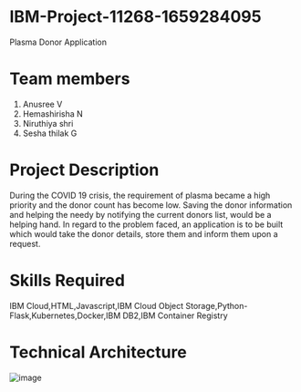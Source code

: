 # IBM-Project-11268-1659284095
Plasma Donor Application

# Team members
1. Anusree V<br />
2. Hemashirisha N<br />
3. Niruthiya shri<br />
4. Sesha thilak G<br />

# Project Description
During the COVID 19 crisis, the requirement of plasma became a high priority and the donor count has become low. Saving the donor information and helping the needy by notifying the current donors list, would be a helping hand. In regard to the problem faced, an application is to be built which would take the donor details, store them and inform them upon a request.

# Skills Required
IBM Cloud,HTML,Javascript,IBM Cloud Object Storage,Python-Flask,Kubernetes,Docker,IBM DB2,IBM Container Registry

# Technical Architecture
![image](https://user-images.githubusercontent.com/66899970/190616214-892b4bee-c85f-4902-95b4-87cea19f3bcf.png)

